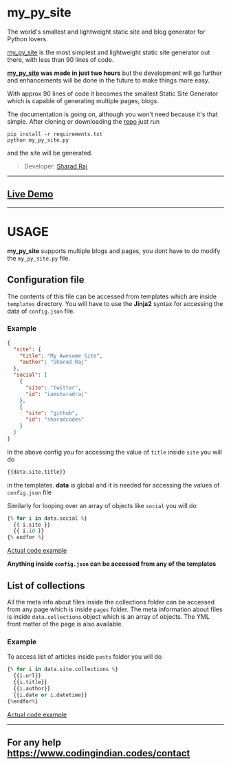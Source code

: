 # my_py_site

The world's smallest and lightweight static site and blog generator for Python lovers.

[my_py_site](https://github.com/sharadcodes/my_py_site) is the most 
simplest and lightweight static site generator out there, with less than
90 lines of code.

**[my_py_site](https://github.com/sharadcodes/my_py_site) was made in 
just two hours** but the development will go further and enhancements
will be done in the future to make things more easy.

With approx 90 lines of code it becomes the smallest Static Site 
Generator which is capable of generating multiple pages, blogs.

The documentation is going on, although you won't need because it's
that simple.
After cloning or downloading the [repo](https://github.com/sharadcodes/my_py_site) just run
```
pip install -r requirements.txt
python my_py_site.py
```
and the site will be generated.


>Developer: [Sharad Raj](https://sharadcodes.github.io)

---

## [Live Demo](https://mypysite.netlify.com/)

---

# USAGE

**my_py_site** supports multiple blogs and pages, you dont have to do modify the `my_py_site.py` file.

## Configuration file

The contents of this file can be accessed from templates which are inside `templates` directory. You will have to use the **Jinja2** syntax for accessing the data of `config.json` file.

### Example

```json
{
  "site": {
    "title": "My Awesome Site",
    "author": "Sharad Raj"
  },
  "social": [
    {
      "site": "twitter",
      "id": "iamsharadraj"
    },
    {
      "site": "github",
      "id": "sharadcodes"
    }    
  ]
}
```

In the above config you for accessing the value of `title` inside `site` you will do
```python
{{data.site.title}}
```
in the templates. **data** is global and it is needed for accessing the values of `config.json` file

Similarly for looping over an array of objects like `social` you will do
```python
{% for i in data.social %}
  {{ i.site }}
  {{ i.id }}
{% endfor %}
```
[Actual code example](https://github.com/sharadcodes/my_py_site/blob/master/templates/post.html)

**Anything inside `config.json` can be accessed from any of the templates**

## List of collections

All the meta info about files inside the collections folder can be accessed from any page which is inside `pages` folder.
The meta information about files is inside `data.collections` object which is an array of objects. The YML front matter of the page is also available.

### Example

To access list of articles inside `posts` folder you will do
```python
{% for i in data.site.collections %}
  {{i.url}}
  {{i.title}}
  {{i.author}}
  {{i.date or i.datetime}}
{%endfor%}
```

[Actual code example](https://github.com/sharadcodes/my_py_site/blob/master/templates/blog.html)

---

## For any help https://www.codingindian.codes/contact
